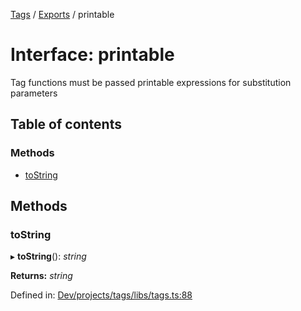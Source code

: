 [Tags](../README.md) / [Exports](../modules.md) / printable

# Interface: printable

Tag functions must be passed printable expressions for substitution parameters

## Table of contents

### Methods

- [toString](printable.md#tostring)

## Methods

### toString

▸ **toString**(): *string*

**Returns:** *string*

Defined in: [Dev/projects/tags/libs/tags.ts:88](https://github.com/jr-grenoble/tags/blob/a1f675c/libs/tags.ts#L88)
